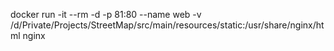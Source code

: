 

docker run -it --rm -d -p 81:80 --name web -v /d/Private/Projects/StreetMap/src/main/resources/static:/usr/share/nginx/html nginx